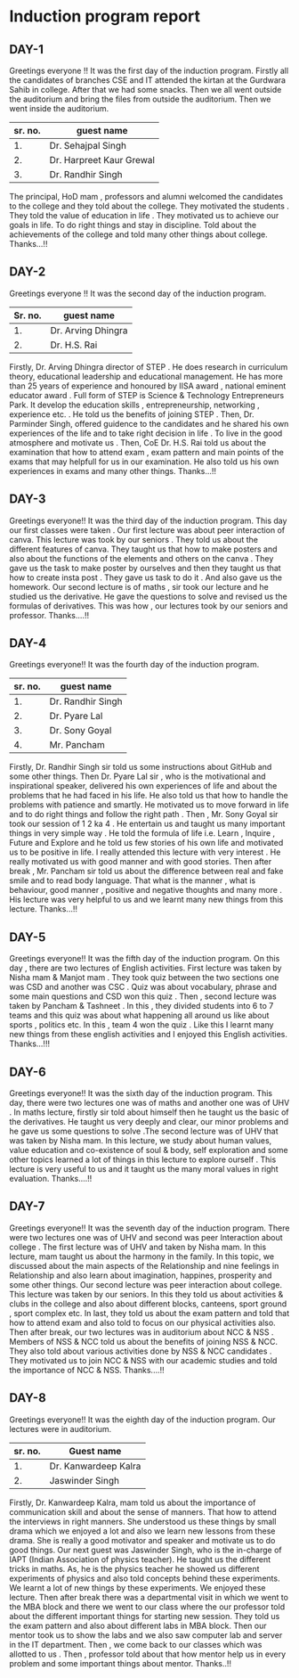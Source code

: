 # Induction program report 
## DAY-1 
Greetings everyone !! It was the first day of the induction program. Firstly all the candidates of branches CSE and IT attended the kirtan at the Gurdwara Sahib in college. After that we had some snacks. Then we all went outside the auditorium and bring the files from outside the auditorium. Then we went inside the auditorium. 

| sr. no. | guest name | 
| -------- | -------- | 
| 1. | Dr. Sehajpal Singh | 
| 2. | Dr. Harpreet Kaur Grewal |
| 3. | Dr. Randhir Singh | 

The principal, HoD mam , professors and alumni welcomed the candidates to the college and they told about the college. They motivated the students . They told the value of education in life . They motivated us to achieve our goals in life. To do right things and stay in discipline. Told about the achievements of the college and told many other things about college. 
Thanks...!!

## DAY-2 
Greetings everyone !! It was the second day of the induction program.

| Sr. no. | guest name | 
| -------- | ------- |
| 1. | Dr. Arving Dhingra |
| 2. | Dr. H.S. Rai | 

Firstly, Dr. Arving Dhingra director of STEP . He does research in curriculum theory, educational leadership and educational management. He has more than 25 years of experience and honoured by IISA award , national eminent educator award . Full form of STEP is Science & Technology Entrepreneurs Park. It develop the education skills , entrepreneurship, networking , experience etc. . He told us the benefits of joining STEP . Then, Dr. Parminder Singh, offered guidence to the candidates and he shared his own experiences of the life and to take right decision in life . To live in the good atmosphere and motivate us . Then, CoE Dr. H.S. Rai told us about the examination that how to attend exam , exam pattern and main points of the exams that may helpfull for us in our examination. He also told us his own experiences in exams and many other things. 
Thanks...!!

## DAY-3 

Greetings everyone!! It was the third day of the induction program. This day our first classes were taken . Our first lecture was about peer interaction of canva. This lecture was took by our seniors . They told us about the different features of canva. They taught us that how to make posters and also about the functions of the elements and others on the canva . They gave us the task to make poster by ourselves and then they taught us that how to create insta post . They gave us task to do it . And also gave us the homework. Our second lecture is of maths , sir took our lecture and he studied us the derivative. He gave the questions to solve and revised us the formulas of derivatives. This was how , our lectures took by our seniors and professor. 
Thanks....!!

## DAY-4 

Greetings everyone!! It was the fourth day of the induction program.

| sr. no. | guest name | 
| -------- | -------- |
| 1. | Dr. Randhir Singh | 
| 2. | Dr. Pyare Lal | 
| 3. | Dr. Sony Goyal | 
| 4. | Mr. Pancham | 

Firstly, Dr. Randhir Singh sir told us some instructions about GitHub and some other things. Then Dr. Pyare Lal sir , who is the motivational and inspirational speaker, delivered his own experiences of life and about the problems that he had faced in his life. He also told us that how to handle the problems with patience and smartly. He motivated us to move forward in life and to do right things and follow the right path . Then , Mr. Sony Goyal sir took our session of 1 2 ka 4 . He entertain us and taught us many important things in very simple way . He told the formula of life i.e. Learn , Inquire  , Future and Explore and he told us few stories of his own life and motivated us to be positive in life. I really attended this lecture with very interest . He really motivated us with good manner and with good stories. Then after break , Mr. Pancham sir told us about the difference between real and fake smile and to read body language. That what is the manner , what is behaviour, good manner , positive and negative thoughts and many more . His lecture was very helpful to us and we learnt many new things from this lecture.
Thanks...!!


## DAY-5

Greetings everyone!! It was the fifth day of the induction program. On this day , there are two lectures of English activities. First lecture was taken by Nisha mam & Manjot mam . They took quiz between the two sections one was CSD and another was CSC . Quiz was about vocabulary, phrase and some main questions and CSD won this quiz . Then , second lecture was taken by Pancham & Tashneet . In this , they divided students into 6 to 7 teams and this quiz was about what happening all around us like about sports , politics etc. In this , team 4 won the quiz . Like this I learnt many new things from these english activities and I enjoyed this English activities. 
Thanks...!!!

## DAY-6

Greetings everyone!! It was the sixth day of the induction program. This day, there were two lectures one was of maths and another one was of UHV . In maths lecture, firstly sir told about himself then he taught us the basic of the derivatives. He taught us very deeply and clear, our minor problems and he gave us some questions to solve .The second lecture was of UHV that was taken by Nisha mam. In this lecture, we study about human values, value education and co-existence of soul & body, self exploration and some other topics learned a lot of things in this lecture to explore ourself . This lecture is very useful to us and it taught us the many moral values in right evaluation. 
Thanks....!!

## DAY-7

Greetings everyone!! It was the seventh day of the induction program. There were two lectures one was of UHV and second was peer Interaction about college . The first lecture was of UHV and  taken by Nisha mam. In this lecture, mam taught us about the harmony in the family. In this topic,  we discussed about the main aspects of the Relationship and nine feelings in Relationship and also learn about imagination, happines, prosperity and some other things. Our second lecture was peer interaction about college. This lecture was taken by our seniors. In this they told us about activities & clubs in the college and also about different blocks, canteens, sport ground , sport complex etc. In last,  they told us about the exam pattern and told that how to attend exam and also told to focus on our physical activities also. Then after break, our two lectures was in auditorium about NCC & NSS . Members of NSS & NCC told us about the benefits of joining NSS & NCC. They also told about various activities done by NSS & NCC candidates . They motivated us to join NCC & NSS with our academic studies and told the importance of NCC & NSS.
Thanks....!!

## DAY-8

Greetings everyone!! It was the eighth day of the induction program. Our lectures were in auditorium. 

| sr. no. | Guest name |
| -------- | ------- | 
| 1. | Dr. Kanwardeep Kalra | 
| 2.| Jaswinder Singh |

Firstly,  Dr. Kanwardeep Kalra, mam told us about the importance of communication skill and about the sense of manners. That how to attend the interviews in right manners. She understood us these things by small drama which we enjoyed a lot and also we learn new lessons from these drama. She is really a good motivator and speaker and motivate us to do good things. Our next guest was Jaswinder Singh, who is the in-charge of IAPT (Indian Association of physics teacher). He taught us the different tricks in maths. As, he is the physics teacher he showed us different experiments of physics and also told concepts behind these experiments. We learnt a lot of new things by these experiments. We enjoyed these lecture. Then after break there was a departmental visit in which we went to the MBA block and there we went to our class where the our professor told about the different important things for starting new session. They told us the exam pattern and also about different labs in MBA block. Then our mentor took us to show the labs and we also saw computer lab and server in the IT department. Then , we come back to our classes which was allotted to us . Then , professor told about that how mentor help us in every problem and some important things about mentor.
Thanks..!!

